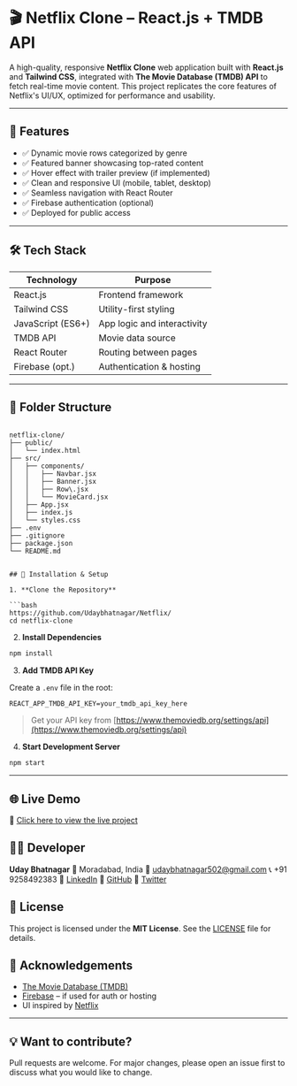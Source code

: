 
# 🎬 Netflix Clone – React.js + TMDB API

A high-quality, responsive **Netflix Clone** web application built with **React.js** and **Tailwind CSS**, integrated with **The Movie Database (TMDB) API** to fetch real-time movie content. This project replicates the core features of Netflix's UI/UX, optimized for performance and usability.

---

## 🚀 Features

- ✅ Dynamic movie rows categorized by genre
- ✅ Featured banner showcasing top-rated content
- ✅ Hover effect with trailer preview (if implemented)
- ✅ Clean and responsive UI (mobile, tablet, desktop)
- ✅ Seamless navigation with React Router
- ✅ Firebase authentication (optional)
- ✅ Deployed for public access

---

## 🛠️ Tech Stack

| Technology      | Purpose                              |
|----------------|---------------------------------------|
| React.js        | Frontend framework                   |
| Tailwind CSS    | Utility-first styling                |
| JavaScript (ES6+)| App logic and interactivity          |
| TMDB API        | Movie data source                    |
| React Router    | Routing between pages                |
| Firebase (opt.) | Authentication & hosting             |

---

## 📁 Folder Structure

```

netflix-clone/
├── public/
│   └── index.html
├── src/
│   ├── components/
│   │   ├── Navbar.jsx
│   │   ├── Banner.jsx
│   │   ├── Row\.jsx
│   │   └── MovieCard.jsx
│   ├── App.jsx
│   ├── index.js
│   └── styles.css
├── .env
├── .gitignore
├── package.json
└── README.md


## 🔧 Installation & Setup

1. **Clone the Repository**

```bash
https://github.com/Udaybhatnagar/Netflix/
cd netflix-clone
````

2. **Install Dependencies**

```bash
npm install
```

3. **Add TMDB API Key**

Create a `.env` file in the root:

```env
REACT_APP_TMDB_API_KEY=your_tmdb_api_key_here
```

> Get your API key from [https://www.themoviedb.org/settings/api](https://www.themoviedb.org/settings/api)

4. **Start Development Server**

```bash
npm start
```

---

## 🌐 Live Demo
🔗 [Click here to view the live project](https://netflix-gnky.onrender.com/)

## 🧑‍💻 Developer

**Uday Bhatnagar**
📍 Moradabad, India
📧 [udaybhatnagar502@gmail.com](mailto:udaybhatnagar502@gmail.com)
📞 +91 9258492383
🔗 [LinkedIn](https://www.linkedin.com/in/uday-bhatnagar-823889270)
🔗 [GitHub](https://github.com/Udaybhatnagar)
🔗 [Twitter](https://x.com/bhatnagaruday1?s=21)

## 📜 License

This project is licensed under the **MIT License**. See the [LICENSE](./LICENSE) file for details.


## 🙏 Acknowledgements

* [The Movie Database (TMDB)](https://www.themoviedb.org/)
* [Firebase](https://firebase.google.com/) – if used for auth or hosting
* UI inspired by [Netflix](https://www.netflix.com/)

---

## 💡 Want to contribute?

Pull requests are welcome. For major changes, please open an issue first to discuss what you would like to change.

